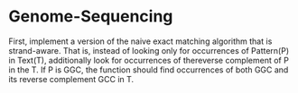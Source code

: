 # Genome-Sequencing

First, implement a version of the naive exact matching algorithm that is strand-aware. That is, instead of looking only for occurrences of Pattern(P) in Text(T), additionally look for occurrences of thereverse complement of P in the T. If P is GGC, the function should find occurrences of both GGC and its reverse complement GCC in T.
